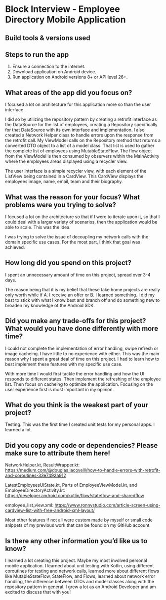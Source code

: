 # Block Interview - Employee Directory Mobile Application

## Build tools & versions used

## Steps to run the app
1. Ensure a connection to the internet.
2. Download application on Android device.
3. Run application on Android versions 8+ or API level 26+.

## What areas of the app did you focus on?
I focused a lot on architecture for this application more so than the user interface.

I did so by utilizing the repository pattern by creating a retrofit interface as the DataSource for the list of employees, creating a Repository specifically for that DataSource with its own interface and implementation. I also created a Network Helper class to handle errors upon the response from the retrofit call. My ViewModel calls on the Repository method that returns a converted DTO object to a list of a model class. That list is used to gather the complete list of employees using MutableStateFlow. The flow object from the ViewModel is then consumed by observers within the MainActivity where the employees areas displayed using a recycler view.

The user interface is a simple recycler view, with each element of the ListView being contained in a CardView. This CardView displays the employees image, name, email, team and their biography.

## What was the reason for your focus? What problems were you trying to solve?
I focused a lot on the architecture so that if I were to iterate upon it, so that I could deal with a larger variety of scenarios, then the application would  be able to scale. This was the idea.

I was trying to solve the issue of decoupling my network calls with the domain specific use cases. For the most part, I  think that goal was achieved.

## How long did you spend on this project?
I spent an unnecessary amount of time on this project, spread over 3-4 days.

The reason being that it is my belief that these take home projects are really only worth while if A. I receive an offer or B. I learned something. I did my best to stick with what I know best and branch off and do something new to broaden my knowledge of the Android SDK.

## Did you make any trade-offs for this project? What would you have done differently with more time?
I could not complete the implementation of error handling, swipe refresh or image cacheing. I have little to no experience with either. This was the main reason why I spent a great deal of time on this project. I had to learn how to best implement these features with my specific use case.

With more time I would first tackle the error handling and how the UI responds to different states. Then implement the refreshing of the employee list. Then focus on cacheing to optimize the application. Focusing on the user experience first is most important in my opinion.

## What do you think is the weakest part of your project?
Testing. This was the first time I created unit tests for my personal apps. I learned a lot.

## Did you copy any code or dependencies? Please make sure to attribute them here!
NetworkHelper.kt, ResultWrapper.kt:  https://medium.com/@douglas.iacovelli/how-to-handle-errors-with-retrofit-and-coroutines-33e7492a912

LatestEmployeesUiState.kt, Parts of EmployeeViewModel.kt, and EmployeeDirectoryActivity.kt: https://developer.android.com/kotlin/flow/stateflow-and-sharedflow

employee_list_view.xml: https://www.ronnystudio.com/article-screen-using-cardview-list-with-free-android-xml-layout/

Most other features if not all were custom made by myself or small code snippets of my previous work that can be found on my GitHub account.
## Is there any other information you’d like us to know?
I learned a lot creating this project. Maybe my most involved personal mobile application. I learned about unit testing with Kotlin, using different coroutines for testing and network calls, learned more about different flows like MutableStateFlow, StateFlow, and Flows, learned about network error handling, the difference between DTOs and model classes along with the repository pattern in general. I grew a lot as an Android Developer and am excited to discuss that with you!
